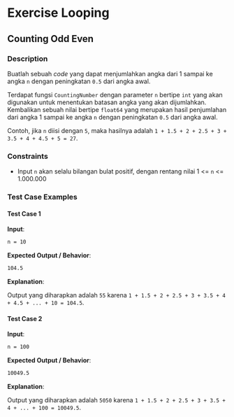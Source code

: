 # Exercise Looping

## Counting Odd Even

### Description

Buatlah sebuah _code_ yang dapat menjumlahkan angka dari 1 sampai ke angka `n` dengan peningkatan `0.5` dari angka awal.

Terdapat fungsi `CountingNumber` dengan parameter `n` bertipe `int` yang akan digunakan untuk menentukan batasan angka yang akan dijumlahkan. Kembalikan sebuah nilai bertipe `float64` yang merupakan hasil penjumlahan dari angka 1 sampai ke angka `n` dengan peningkatan `0.5` dari angka awal.

Contoh, jika `n` diisi dengan `5`, maka hasilnya adalah `1 + 1.5 + 2 + 2.5 + 3 + 3.5 + 4 + 4.5 + 5 = 27`.

### Constraints

- Input `n` akan selalu bilangan bulat positif, dengan rentang nilai 1 <= `n` <= 1.000.000

### Test Case Examples

#### Test Case 1

**Input**:

```txt
n = 10
```

**Expected Output / Behavior**:

```txt
104.5
```

**Explanation**:

Output yang diharapkan adalah `55` karena `1 + 1.5 + 2 + 2.5 + 3 + 3.5 + 4 + 4.5 + ... + 10 = 104.5`.

#### Test Case 2

**Input**:

```txt
n = 100
```

**Expected Output / Behavior**:

```txt
10049.5
```

**Explanation**:

Output yang diharapkan adalah `5050` karena `1 + 1.5 + 2 + 2.5 + 3 + 3.5 + 4 + ... + 100 = 10049.5`.
